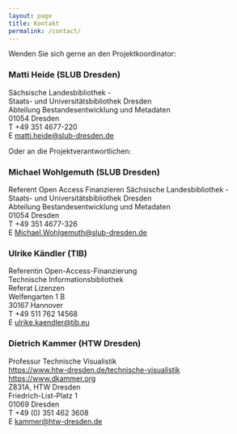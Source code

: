 ```yaml
---
layout: page
title: Kontakt
permalink: /contact/
---
```

Wenden Sie sich gerne an den Projektkoordinator:

### Matti Heide (SLUB Dresden)

Sächsische Landesbibliothek -\
Staats- und Universitätsbibliothek Dresden\
Abteilung Bestandesentwicklung und Metadaten\
01054 Dresden\
T +49 351 4677-220\
E <matti.heide@slub-dresden.de>

Oder an die Projektverantwortlichen:

### Michael Wohlgemuth (SLUB Dresden)

Referent Open Access Finanzieren
Sächsische Landesbibliothek -\
Staats- und Universitätsbibliothek Dresden\
Abteilung Bestandesentwicklung und Metadaten\
01054 Dresden\
T +49 351 4677-326\
E <Michael.Wohlgemuth@slub-dresden.de>

### Ulrike Kändler (TIB)

Referentin Open-Access-Finanzierung\
Technische Informationsbibliothek\
Referat Lizenzen\
Welfengarten 1 B\
30167 Hannover\
T +49 511 762 14568\
E <ulrike.kaendler@tib.eu>

### Dietrich Kammer (HTW Dresden)

Professur Technische Visualistik\
<https://www.htw-dresden.de/technische-visualistik>\
<https://www.dkammer.org>\
Z831A, HTW Dresden\
Friedrich-List-Platz 1\
01069 Dresden\
T +49 (0) 351 462 3608\
E <kammer@htw-dresden.de>
